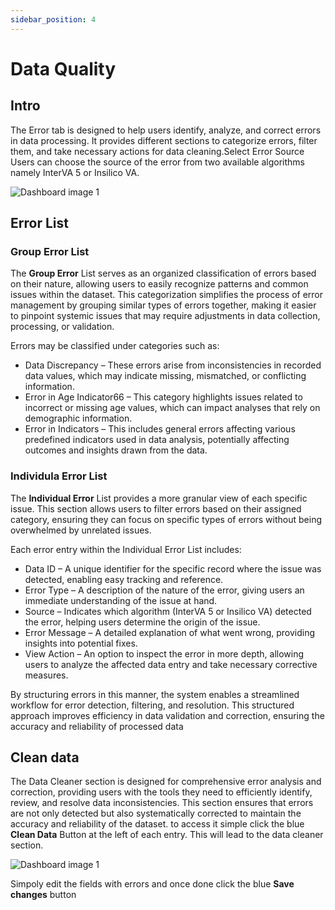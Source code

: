 ```yaml
---
sidebar_position: 4
---
```


# Data Quality
## Intro

The Error tab is designed to help users identify, analyze, and correct errors in data processing. It provides different sections to categorize errors, filter them, and take necessary actions for data cleaning.Select Error Source
Users can choose the source of the error from two available algorithms namely InterVA 5 or Insilico VA. 

![Dashboard image 1](./img/dashboard/dataquality.bmp)

## Error List
### Group Error List

The **Group Error** List serves as an organized classification of errors based on their nature, allowing users to easily recognize patterns and common issues within the dataset. This categorization simplifies the process of error management by grouping similar types of errors together, making it easier to pinpoint systemic issues that may require adjustments in data collection, processing, or validation.

Errors may be classified under categories such as:

 - Data Discrepancy – These errors arise from inconsistencies in recorded data values, which may indicate missing, mismatched, or conflicting information.
 - Error in Age Indicator66 – This category highlights issues related to incorrect or missing age values, which can impact analyses that rely on demographic information.
 - Error in Indicators – This includes general errors affecting various predefined indicators used in data analysis, potentially affecting outcomes and insights drawn from the data.

### Individula Error List

The **Individual Error** List provides a more granular view of each specific issue. This section allows users to filter errors based on their assigned category, ensuring they can focus on specific types of errors without being overwhelmed by unrelated issues.

Each error entry within the Individual Error List includes:

 - Data ID – A unique identifier for the specific record where the issue was detected, enabling easy tracking and reference.
 - Error Type – A description of the nature of the error, giving users an immediate understanding of the issue at hand.
 - Source – Indicates which algorithm (InterVA 5 or Insilico VA) detected the error, helping users determine the origin of the issue.
 - Error Message – A detailed explanation of what went wrong, providing insights into potential fixes.
 - View Action – An option to inspect the error in more depth, allowing users to analyze the affected data entry and take necessary corrective measures.

By structuring errors in this manner, the system enables a streamlined workflow for error detection, filtering, and resolution. This structured approach improves efficiency in data validation and correction, ensuring the accuracy and reliability of processed data

## Clean data
The Data Cleaner section is designed for comprehensive error analysis and correction, providing users with the tools they need to efficiently identify, review, and resolve data inconsistencies. This section ensures that errors are not only detected but also systematically corrected to maintain the accuracy and reliability of the dataset. to access it simple click the blue **Clean Data** Button at the left of each entry. This will lead to the data cleaner section. 

![Dashboard image 1](./img/dashboard/datacleaner.bmp)

Simpoly edit the fields with errors and once done click the blue **Save changes** button 